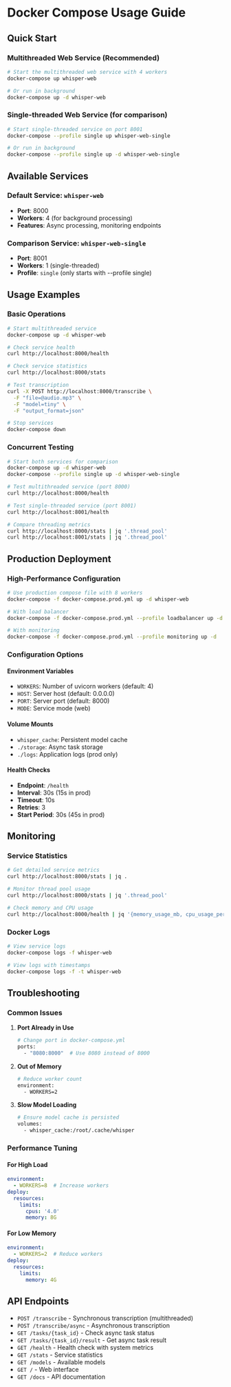 # Docker Compose Usage Guide

## Quick Start

### Multithreaded Web Service (Recommended)
```bash
# Start the multithreaded web service with 4 workers
docker-compose up whisper-web

# Or run in background
docker-compose up -d whisper-web
```

### Single-threaded Web Service (for comparison)
```bash
# Start single-threaded service on port 8001
docker-compose --profile single up whisper-web-single

# Or run in background
docker-compose --profile single up -d whisper-web-single
```

## Available Services

### Default Service: `whisper-web`
- **Port**: 8000
- **Workers**: 4 (for background processing)
- **Features**: Async processing, monitoring endpoints

### Comparison Service: `whisper-web-single`
- **Port**: 8001
- **Workers**: 1 (single-threaded)
- **Profile**: `single` (only starts with --profile single)

## Usage Examples

### Basic Operations
```bash
# Start multithreaded service
docker-compose up -d whisper-web

# Check service health
curl http://localhost:8000/health

# Check service statistics
curl http://localhost:8000/stats

# Test transcription
curl -X POST http://localhost:8000/transcribe \
  -F "file=@audio.mp3" \
  -F "model=tiny" \
  -F "output_format=json"

# Stop services
docker-compose down
```

### Concurrent Testing
```bash
# Start both services for comparison
docker-compose up -d whisper-web
docker-compose --profile single up -d whisper-web-single

# Test multithreaded service (port 8000)
curl http://localhost:8000/health

# Test single-threaded service (port 8001)
curl http://localhost:8001/health

# Compare threading metrics
curl http://localhost:8000/stats | jq '.thread_pool'
curl http://localhost:8001/stats | jq '.thread_pool'
```

## Production Deployment

### High-Performance Configuration
```bash
# Use production compose file with 8 workers
docker-compose -f docker-compose.prod.yml up -d whisper-web

# With load balancer
docker-compose -f docker-compose.prod.yml --profile loadbalancer up -d

# With monitoring
docker-compose -f docker-compose.prod.yml --profile monitoring up -d
```

### Configuration Options

#### Environment Variables
- `WORKERS`: Number of uvicorn workers (default: 4)
- `HOST`: Server host (default: 0.0.0.0)
- `PORT`: Server port (default: 8000)
- `MODE`: Service mode (web)

#### Volume Mounts
- `whisper_cache`: Persistent model cache
- `./storage`: Async task storage
- `./logs`: Application logs (prod only)

#### Health Checks
- **Endpoint**: `/health`
- **Interval**: 30s (15s in prod)
- **Timeout**: 10s
- **Retries**: 3
- **Start Period**: 30s (45s in prod)

## Monitoring

### Service Statistics
```bash
# Get detailed service metrics
curl http://localhost:8000/stats | jq .

# Monitor thread pool usage
curl http://localhost:8000/stats | jq '.thread_pool'

# Check memory and CPU usage
curl http://localhost:8000/health | jq '{memory_usage_mb, cpu_usage_percent}'
```

### Docker Logs
```bash
# View service logs
docker-compose logs -f whisper-web

# View logs with timestamps
docker-compose logs -f -t whisper-web
```

## Troubleshooting

### Common Issues

1. **Port Already in Use**
   ```bash
   # Change port in docker-compose.yml
   ports:
     - "8080:8000"  # Use 8080 instead of 8000
   ```

2. **Out of Memory**
   ```bash
   # Reduce worker count
   environment:
     - WORKERS=2
   ```

3. **Slow Model Loading**
   ```bash
   # Ensure model cache is persisted
   volumes:
     - whisper_cache:/root/.cache/whisper
   ```

### Performance Tuning

#### For High Load
```yaml
environment:
  - WORKERS=8  # Increase workers
deploy:
  resources:
    limits:
      cpus: '4.0'
      memory: 8G
```

#### For Low Memory
```yaml
environment:
  - WORKERS=2  # Reduce workers
deploy:
  resources:
    limits:
      memory: 4G
```

## API Endpoints

- `POST /transcribe` - Synchronous transcription (multithreaded)
- `POST /transcribe/async` - Asynchronous transcription
- `GET /tasks/{task_id}` - Check async task status
- `GET /tasks/{task_id}/result` - Get async task result
- `GET /health` - Health check with system metrics
- `GET /stats` - Service statistics
- `GET /models` - Available models
- `GET /` - Web interface
- `GET /docs` - API documentation
